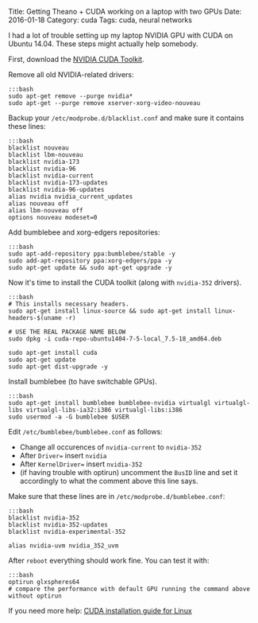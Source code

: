 Title: Getting Theano + CUDA working on a laptop with two GPUs
Date: 2016-01-18
Category: cuda
Tags: cuda, neural networks

I had a lot of trouble setting up my laptop NVIDIA GPU with CUDA on Ubuntu
14.04. These steps might actually help somebody.

First, download the [NVIDIA CUDA Toolkit](http://developer.nvidia.com/cuda-downloads).

Remove all old NVIDIA-related drivers:

    :::bash
    sudo apt-get remove --purge nvidia*
    sudo apt-get --purge remove xserver-xorg-video-nouveau

Backup your `/etc/modprobe.d/blacklist.conf` and make sure it contains these lines:

    :::bash
    blacklist nouveau
    blacklist lbm-nouveau
    blacklist nvidia-173
    blacklist nvidia-96
    blacklist nvidia-current
    blacklist nvidia-173-updates
    blacklist nvidia-96-updates
    alias nvidia nvidia_current_updates
    alias nouveau off
    alias lbm-nouveau off
    options nouveau modeset=0

Add bumblebee and xorg-edgers repositories:

    :::bash
    sudo apt-add-repository ppa:bumblebee/stable -y
    sudo add-apt-repository ppa:xorg-edgers/ppa -y
    sudo apt-get update && sudo apt-get upgrade -y

Now it's time to install the CUDA toolkit (along with `nvidia-352` drivers).

    :::bash
    # This installs necessary headers.
    sudo apt-get install linux-source && sudo apt-get install linux-headers-$(uname -r)

    # USE THE REAL PACKAGE NAME BELOW
    sudo dpkg -i cuda-repo-ubuntu1404-7-5-local_7.5-18_amd64.deb

    sudo apt-get install cuda
    sudo apt-get update
    sudo apt-get dist-upgrade -y

Install bumblebee (to have switchable GPUs).

    :::bash
    sudo apt-get install bumblebee bumblebee-nvidia virtualgl virtualgl-libs virtualgl-libs-ia32:i386 virtualgl-libs:i386
    sudo usermod -a -G bumblebee $USER

Edit `/etc/bumblebee/bumblebee.conf` as follows:

* Change all occurences of `nvidia-current` to `nvidia-352`
* After `Driver=` insert `nvidia`
* After `KernelDriver=` insert `nvidia-352`
* (if having trouble with optirun) uncomment the `BusID` line and set it
  accordingly to what the comment above this line says.

Make sure that these lines are in `/etc/modprobe.d/bumblebee.conf`:

    :::bash
    blacklist nvidia-352
    blacklist nvidia-352-updates
    blacklist nvidia-experimental-352

    alias nvidia-uvm nvidia_352_uvm


After `reboot` everything should work fine. You can test it with:

    :::bash
    optirun glxspheres64
    # compare the performance with default GPU running the command above without optirun

If you need more help: [CUDA installation guide for Linux](http://developer.download.nvidia.com/compute/cuda/7.5/Prod/docs/sidebar/CUDA_Installation_Guide_Linux.pdf)
